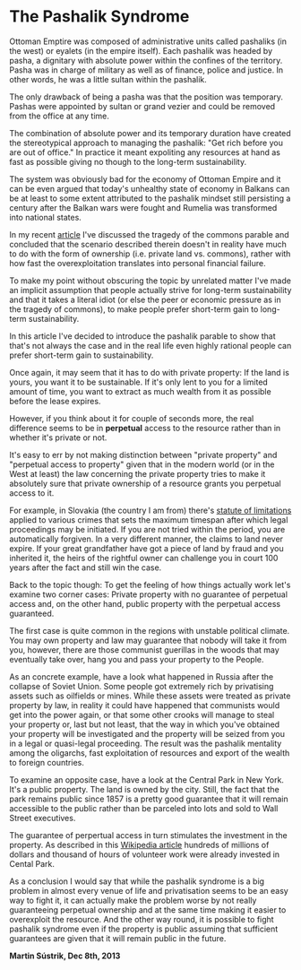 # The Pashalik Syndrome



Ottoman Emptire was composed of administrative units called pashaliks (in the west) or eyalets (in the empire itself). Each pashalik was headed by pasha, a dignitary with absolute power within the confines of the territory. Pasha was in charge of military as well as of finance, police and justice. In other words, he was a little sultan within the pashalik.

The only drawback of being a pasha was that the position was temporary. Pashas were appointed by sultan or grand vezier and could be removed from the office at any time.

The combination of absolute power and its temporary duration have created the stereotypical approach to managing the pashalik: "Get rich before you are out of office." In practice it meant expoliting any resources at hand as fast as possible giving no though to the long-term sustainability.

The system was obviously bad for the economy of Ottoman Empire and it can be even argued that today's unhealthy state of economy in Balkans can be at least to some extent attributed to the pashalik mindset still persisting a century after the Balkan wars were fought and Rumelia was transformed into national states.

In my recent [article](/blog:29) I've discussed the tragedy of the commons parable and concluded that the scenario described therein doesn't in reality have much to do with the form of ownership (i.e. private land vs. commons), rather with how fast the overexploitation translates into personal financial failure.

To make my point without obscuring the topic by unrelated matter I've made an implicit assumption that people actually strive for long-term sustainability and that it takes a literal idiot (or else the peer or economic pressure as in the tragedy of commons), to make people prefer short-term gain to long-term sustainability.

In this article I've decided to introduce the pashalik parable to show that that's not always the case and in the real life even highly rational people can prefer short-term gain to sustainability.

Once again, it may seem that it has to do with private property: If the land is yours, you want it to be sustainable. If it's only lent to you for a limited amount of time, you want to extract as much wealth from it as possible before the lease expires.

However, if you think about it for couple of seconds more, the real difference seems to be in **perpetual** access to the resource rather than in whether it's private or not.

It's easy to err by not making distinction between "private property" and "perpetual access to property" given that in the modern world (or in the West at least) the law concerning the private property tries to make it absolutely sure that private ownership of a resource grants you perpetual access to it.

For example, in Slovakia (the country I am from) there's [statute of limitations](http://en.wikipedia.org/wiki/Period_of_prescription#Prescription) applied to various crimes that sets the maximum timespan after which legal proceedings may be initiated. If you are not tried within the period, you are automatically forgiven. In a very different manner, the claims to land never expire. If your great grandfather have got a piece of land by fraud and you inherited it, the heirs of the rightful owner can challenge you in court 100 years after the fact and still win the case.

Back to the topic though: To get the feeling of how things actually work let's examine two corner cases: Private property with no guarantee of perpetual access and, on the other hand, public property with the perpetual access guaranteed.

The first case is quite common in the regions with unstable political climate. You may own property and law may guarantee that nobody will take it from you, however, there are those communist guerillas in the woods that may eventually take over, hang you and pass your property to the People.

As an concrete example, have a look what happened in Russia after the collapse of Soviet Union. Some people got extremely rich by privatising assets such as oilfields or mines. While these assets were treated as private property by law, in reality it could have happened that communists would get into the power again, or that some other crooks will manage to steal your property or, last but not least, that the way in which you've obtained your property will be investigated and the property will be seized from you in a legal or quasi-legal proceeding. The result was the pashalik mentality among the oligarchs, fast exploitation of resources and export of the wealth to foreign countries.

To examine an opposite case, have a look at the Central Park in New York. It's a public property. The land is owned by the city. Still, the fact that the park remains public since 1857 is a pretty good guarantee that it will remain accessible to the public rather than be parceled into lots and sold to Wall Street executives.

The guarantee of perpertual access in turn stimulates the investment in the property. As described in this [Wikipedia article](https://en.wikipedia.org/wiki/Central_Park_Conservancy) hundreds of millions of dollars and thousand of hours of volunteer work were already invested in Cental Park.

As a conclusion I would say that while the pashalik syndrome is a big problem in almost every venue of life and privatisation seems to be an easy way to fight it, it can actually make the problem worse by not really guaranteeing perpetual ownership and at the same time making it easier to overexploit the resource. And the other way round, it is possible to fight pashalik syndrome even if the property is public assuming that sufficient guarantees are given that it will remain public in the future.

**Martin Sústrik, Dec 8th, 2013**